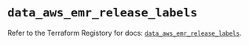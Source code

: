 # `data_aws_emr_release_labels`

Refer to the Terraform Registory for docs: [`data_aws_emr_release_labels`](https://www.terraform.io/docs/providers/aws/d/emr_release_labels).
